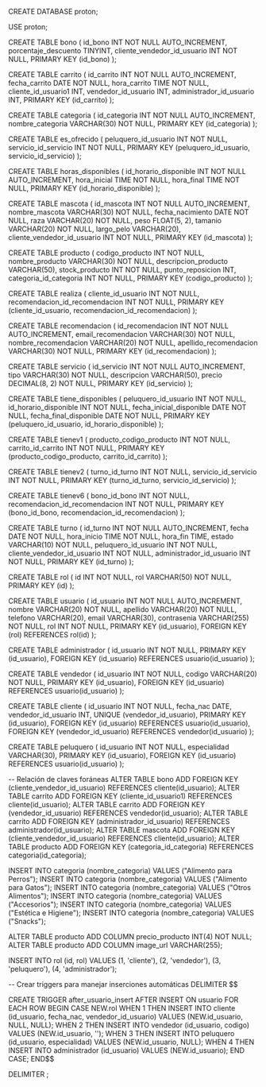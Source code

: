 CREATE DATABASE proton;

USE proton;

CREATE TABLE bono (
 id_bono INT NOT NULL AUTO_INCREMENT,
 porcentaje_descuento TINYINT,
 cliente_vendedor_id_usuario INT NOT NULL,
 PRIMARY KEY (id_bono)
);

CREATE TABLE carrito (
 id_carrito INT NOT NULL AUTO_INCREMENT,
 fecha_carrito DATE NOT NULL,
 hora_carrito TIME NOT NULL,
 cliente_id_usuario1 INT,
 vendedor_id_usuario INT,
 administrador_id_usuario INT,
 PRIMARY KEY (id_carrito)
);

CREATE TABLE categoria (
 id_categoria INT NOT NULL AUTO_INCREMENT,
 nombre_categoria VARCHAR(30) NOT NULL,
 PRIMARY KEY (id_categoria)
);

CREATE TABLE es_ofrecido (
 peluquero_id_usuario INT NOT NULL,
 servicio_id_servicio INT NOT NULL,
 PRIMARY KEY (peluquero_id_usuario, servicio_id_servicio)
);

CREATE TABLE horas_disponibles (
 id_horario_disponible INT NOT NULL AUTO_INCREMENT,
 hora_inicial TIME NOT NULL,
 hora_final TIME NOT NULL,
 PRIMARY KEY (id_horario_disponible)
);

CREATE TABLE mascota (
 id_mascota INT NOT NULL AUTO_INCREMENT,
 nombre_mascota VARCHAR(30) NOT NULL,
 fecha_nacimiento DATE NOT NULL,
 raza VARCHAR(20) NOT NULL,
 peso FLOAT(5, 2),
 tamanio VARCHAR(20) NOT NULL,
 largo_pelo VARCHAR(20),
 cliente_vendedor_id_usuario INT NOT NULL,
 PRIMARY KEY (id_mascota)
);

CREATE TABLE producto (
 codigo_producto INT NOT NULL,
 nombre_producto VARCHAR(30) NOT NULL,
 descripcion_producto VARCHAR(50),
 stock_producto INT NOT NULL,
 punto_reposicion INT,
 categoria_id_categoria INT NOT NULL,
 PRIMARY KEY (codigo_producto)
);

CREATE TABLE realiza (
 cliente_id_usuario INT NOT NULL,
 recomendacion_id_recomendacion INT NOT NULL,
 PRIMARY KEY (cliente_id_usuario, recomendacion_id_recomendacion)
);

CREATE TABLE recomendacion (
 id_recomendacion INT NOT NULL AUTO_INCREMENT,
 email_recomendacion VARCHAR(30) NOT NULL,
 nombre_recomendacion VARCHAR(20) NOT NULL,
 apellido_recomendacion VARCHAR(30) NOT NULL,
 PRIMARY KEY (id_recomendacion)
);

CREATE TABLE servicio (
 id_servicio INT NOT NULL AUTO_INCREMENT,
 tipo VARCHAR(30) NOT NULL,
 descripcion VARCHAR(50),
 precio DECIMAL(8, 2) NOT NULL,
 PRIMARY KEY (id_servicio)
);

CREATE TABLE tiene_disponibles (
 peluquero_id_usuario INT NOT NULL,
 id_horario_disponible INT NOT NULL,
 fecha_inicial_disponible DATE NOT NULL,
 fecha_final_disponible DATE NOT NULL,
 PRIMARY KEY (peluquero_id_usuario, id_horario_disponible)
);

CREATE TABLE tienev1 (
 producto_codigo_producto INT NOT NULL,
 carrito_id_carrito INT NOT NULL,
 PRIMARY KEY (producto_codigo_producto, carrito_id_carrito)
);

CREATE TABLE tienev2 (
 turno_id_turno INT NOT NULL,
 servicio_id_servicio INT NOT NULL,
 PRIMARY KEY (turno_id_turno, servicio_id_servicio)
);

CREATE TABLE tienev6 (
 bono_id_bono INT NOT NULL,
 recomendacion_id_recomendacion INT NOT NULL,
 PRIMARY KEY (bono_id_bono, recomendacion_id_recomendacion)
);

CREATE TABLE turno (
 id_turno INT NOT NULL AUTO_INCREMENT,
 fecha DATE NOT NULL,
 hora_inicio TIME NOT NULL,
 hora_fin TIME,
 estado VARCHAR(10) NOT NULL,
 peluquero_id_usuario INT NOT NULL,
 cliente_vendedor_id_usuario INT NOT NULL,
 administrador_id_usuario INT NOT NULL,
 PRIMARY KEY (id_turno)
);

CREATE TABLE rol (
    id INT NOT NULL,
    rol VARCHAR(50) NOT NULL,
    PRIMARY KEY (id)
);

CREATE TABLE usuario (
    id_usuario INT NOT NULL AUTO_INCREMENT,
    nombre VARCHAR(20) NOT NULL,
    apellido VARCHAR(20) NOT NULL,
    telefono VARCHAR(20),
    email VARCHAR(30),
    contrasenia VARCHAR(255) NOT NULL,
    rol INT NOT NULL,
    PRIMARY KEY (id_usuario),
    FOREIGN KEY (rol) REFERENCES rol(id)
);

CREATE TABLE administrador (
    id_usuario INT NOT NULL,
    PRIMARY KEY (id_usuario),
    FOREIGN KEY (id_usuario) REFERENCES usuario(id_usuario)
);

CREATE TABLE vendedor (
    id_usuario INT NOT NULL,
    codigo VARCHAR(20) NOT NULL,
    PRIMARY KEY (id_usuario),
    FOREIGN KEY (id_usuario) REFERENCES usuario(id_usuario)
);

CREATE TABLE cliente (
    id_usuario INT NOT NULL,
    fecha_nac DATE,
    vendedor_id_usuario INT,
    UNIQUE (vendedor_id_usuario),
    PRIMARY KEY (id_usuario),
    FOREIGN KEY (id_usuario) REFERENCES usuario(id_usuario),
    FOREIGN KEY (vendedor_id_usuario) REFERENCES vendedor(id_usuario)
);

CREATE TABLE peluquero (
    id_usuario INT NOT NULL,
    especialidad VARCHAR(30),
    PRIMARY KEY (id_usuario),
    FOREIGN KEY (id_usuario) REFERENCES usuario(id_usuario)
);

-- Relación de claves foráneas
ALTER TABLE bono ADD FOREIGN KEY (cliente_vendedor_id_usuario) REFERENCES cliente(id_usuario);
ALTER TABLE carrito ADD FOREIGN KEY (cliente_id_usuario1) REFERENCES cliente(id_usuario);
ALTER TABLE carrito ADD FOREIGN KEY (vendedor_id_usuario) REFERENCES vendedor(id_usuario);
ALTER TABLE carrito ADD FOREIGN KEY (administrador_id_usuario) REFERENCES administrador(id_usuario);
ALTER TABLE mascota ADD FOREIGN KEY (cliente_vendedor_id_usuario) REFERENCES cliente(id_usuario);
ALTER TABLE producto ADD FOREIGN KEY (categoria_id_categoria) REFERENCES categoria(id_categoria);

INSERT INTO categoria (nombre_categoria)
VALUES ("Alimento para Perros");
INSERT INTO categoria (nombre_categoria)
VALUES ("Alimento para Gatos");
INSERT INTO categoria (nombre_categoria)
VALUES ("Otros Alimentos");
INSERT INTO categoria (nombre_categoria)
VALUES ("Accesorios");
INSERT INTO categoria (nombre_categoria)
VALUES ("Estética e Higiene");
INSERT INTO categoria (nombre_categoria)
VALUES ("Snacks");

ALTER TABLE producto
ADD COLUMN precio_producto INT(4) NOT NULL;
ALTER TABLE producto
ADD COLUMN image_url VARCHAR(255);


INSERT INTO rol (id, rol) VALUES 
(1, 'cliente'),
(2, 'vendedor'),
(3, 'peluquero'),
(4, 'administrador');

-- Crear triggers para manejar inserciones automáticas
DELIMITER $$

CREATE TRIGGER after_usuario_insert
AFTER INSERT ON usuario
FOR EACH ROW
BEGIN
    CASE NEW.rol
        WHEN 1 THEN
            INSERT INTO cliente (id_usuario, fecha_nac, vendedor_id_usuario) VALUES (NEW.id_usuario, NULL, NULL);
        WHEN 2 THEN
            INSERT INTO vendedor (id_usuario, codigo) VALUES (NEW.id_usuario, '');
        WHEN 3 THEN
            INSERT INTO peluquero (id_usuario, especialidad) VALUES (NEW.id_usuario, NULL);
        WHEN 4 THEN
            INSERT INTO administrador (id_usuario) VALUES (NEW.id_usuario);
    END CASE;
END$$

DELIMITER ;